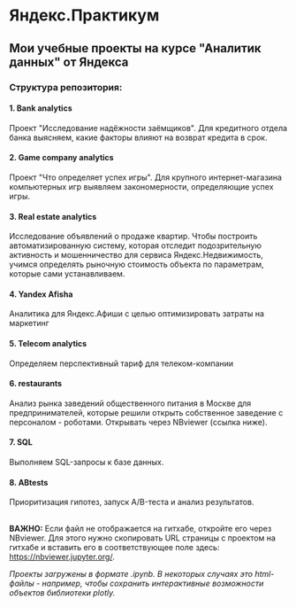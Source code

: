 # Яндекс.Практикум
## Мои учебные проекты на курсе "Аналитик данных" от Яндекса

### Структура репозитория:
#### 1. Bank analytics </br>
Проект "Исследование надёжности заёмщиков". Для кредитного отдела банка выясняем, какие факторы влияют на возврат кредита в срок.
#### 2. Game company analytics </br>
Проект "Что определяет успех игры". Для крупного интернет-магазина компьютерных игр выявляем закономерности, определяющие успех игры.
#### 3. Real estate analytics </br>
Исследование объявлений о продаже квартир. Чтобы построить автоматизированную систему, которая отследит подозрительную активность и мошенничество для сервиса Яндекс.Недвижимость, учимся определять рыночную стоимость объекта по параметрам, которые сами устанавливаем.
#### 4. Yandex Afisha </br>
Аналитика для Яндекс.Афиши с целью оптимизировать затраты на маркетинг
#### 5. Telecom analytics </br>
Определяем перспективный тариф для телеком-компании
#### 6. restaurants </br>
Анализ рынка заведений общественного питания в Москве для предпринимателей, которые решили открыть собственное заведение с персоналом - роботами. Открывать через NBviewer (ссылка ниже).
#### 7. SQL </br>
Выполняем SQL-запросы к базе данных.
#### 8. ABtests </br>
Приоритизация гипотез, запуск A/B-теста и анализ результатов. </br>
 </br>

**ВАЖНО:** Если файл не отображается на гитхабе, откройте его через NBviewer. Для этого нужно скопировать URL страницы с проектом на гитхабе и вставить его в соответствующее поле здесь: https://nbviewer.jupyter.org/.

*Проекты загружены в формате .ipynb. В некоторых случаях это html-файлы - например, чтобы сохранить интерактивные возможности объектов библиотеки plotly.*
